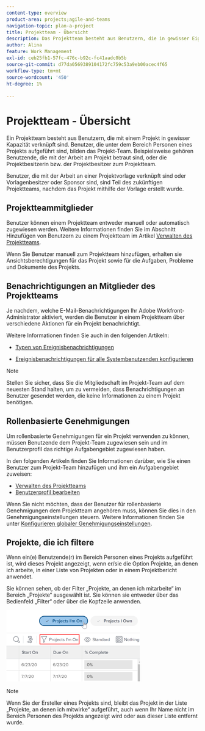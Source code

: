 ```yaml
---
content-type: overview
product-area: projects;agile-and-teams
navigation-topic: plan-a-project
title: Projektteam - Übersicht
description: Das Projektteam besteht aus Benutzern, die in gewisser Eigenschaft mit einem Projekt verknüpft sind. Benutzer, die unter dem Bereich Personen eines Projekts oder einer Vorlage aufgeführt sind, sind die Benutzer, aus denen das Projekt-Team besteht.
author: Alina
feature: Work Management
exl-id: ceb25fb1-57fc-476c-b92c-fc41aadc0b5b
source-git-commit: d77da0569389104172fc759c53a9eb00acec4f65
workflow-type: tm+mt
source-wordcount: '450'
ht-degree: 1%

---
```


# Projektteam - Übersicht

<!-- Audited: 6/2025 -->

Ein Projektteam besteht aus Benutzern, die mit einem Projekt in gewisser Kapazität verknüpft sind. Benutzer, die unter dem Bereich Personen eines Projekts aufgeführt sind, bilden das Projekt-Team. Beispielsweise gehören Benutzende, die mit der Arbeit am Projekt betraut sind, oder die Projektbesitzerin bzw. der Projektbesitzer zum Projektteam.

Benutzer, die mit der Arbeit an einer Projektvorlage verknüpft sind oder Vorlagenbesitzer oder Sponsor sind, sind Teil des zukünftigen Projektteams, nachdem das Projekt mithilfe der Vorlage erstellt wurde.

## Projektteammitglieder

Benutzer können einem Projektteam entweder manuell oder automatisch zugewiesen werden. Weitere Informationen finden Sie im Abschnitt Hinzufügen von Benutzern zu einem Projektteam im Artikel [Verwalten des Projektteams](../../../manage-work/projects/planning-a-project/manage-project-team.md).

Wenn Sie Benutzer manuell zum Projektteam hinzufügen, erhalten sie Ansichtsberechtigungen für das Projekt sowie für die Aufgaben, Probleme und Dokumente des Projekts.

## Benachrichtigungen an Mitglieder des Projektteams

Je nachdem, welche E-Mail-Benachrichtigungen Ihr Adobe Workfront-Administrator aktiviert, werden die Benutzer in einem Projektteam über verschiedene Aktionen für ein Projekt benachrichtigt.

Weitere Informationen finden Sie auch in den folgenden Artikeln:

* [Typen von Ereignisbenachrichtigungen](/help/quicksilver/administration-and-setup/manage-workfront/emails/event-notifications-available-in-wf.md)

* [Ereignisbenachrichtigungen für alle Systembenutzenden konfigurieren](../../../administration-and-setup/manage-workfront/emails/configure-event-notifications-for-everyone-in-the-system.md)

>[!NOTE]
>
>Stellen Sie sicher, dass Sie die Mitgliedschaft im Projekt-Team auf dem neuesten Stand halten, um zu vermeiden, dass Benachrichtigungen an Benutzer gesendet werden, die keine Informationen zu einem Projekt benötigen.

## Rollenbasierte Genehmigungen

Um rollenbasierte Genehmigungen für ein Projekt verwenden zu können, müssen Benutzende dem Projekt-Team zugewiesen sein und im Benutzerprofil das richtige Aufgabengebiet zugewiesen haben.

In den folgenden Artikeln finden Sie Informationen darüber, wie Sie einen Benutzer zum Projekt-Team hinzufügen und ihm ein Aufgabengebiet zuweisen:

* [Verwalten des Projektteams](../../../manage-work/projects/planning-a-project/manage-project-team.md)
* [Benutzerprofil bearbeiten](../../../administration-and-setup/add-users/create-and-manage-users/edit-a-users-profile.md)

Wenn Sie nicht möchten, dass der Benutzer für rollenbasierte Genehmigungen dem Projektteam angehören muss, können Sie dies in den Genehmigungseinstellungen steuern. Weitere Informationen finden Sie unter [Konfigurieren globaler Genehmigungseinstellungen](../../../administration-and-setup/customize-workfront/configure-approval-milestone-processes/establish-approval-settings.md).

## Projekte, die ich filtere

Wenn ein(e) Benutzende(r) im Bereich Personen eines Projekts aufgeführt ist, wird dieses Projekt angezeigt, wenn er/sie die Option Projekte, an denen ich arbeite, in einer Liste von Projekten oder in einem Projektbericht anwendet.

Sie können sehen, ob der Filter „Projekte, an denen ich mitarbeite“ im Bereich „Projekte“ ausgewählt ist. Sie können sie entweder über das Bedienfeld „Filter“ oder über die Kopfzeile anwenden.

![](assets/nwe-project-list-buttons-350x187.png)

>[!NOTE]
>
>Wenn Sie der Ersteller eines Projekts sind, bleibt das Projekt in der Liste „Projekte, an denen ich mitwirke“ aufgeführt, auch wenn Ihr Name nicht im Bereich Personen des Projekts angezeigt wird oder aus dieser Liste entfernt wurde.
